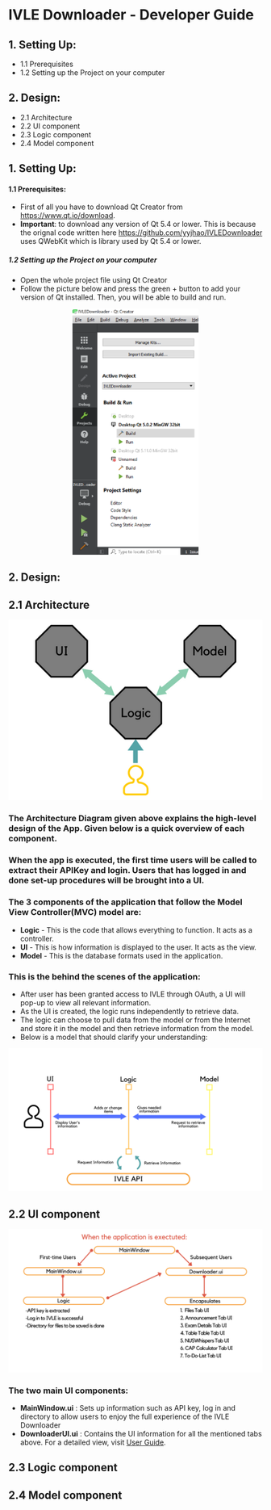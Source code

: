 # IVLE Downloader - Developer Guide
## 1. Setting Up:
* 1.1 Prerequisites
* 1.2 Setting up the Project on your computer
## 2. Design:
 * 2.1 Architecture
 * 2.2 UI component
 * 2.3 Logic component
 * 2.4 Model component

## 1. Setting Up:
#### 1.1 Prerequisites:
  * First of all you have to download Qt Creator from https://www.qt.io/download. 
  * **Important**: to download any version of Qt 5.4 or lower. This is because the orignal code written here https://github.com/yyjhao/IVLEDownloader uses QWebKit which is library used by Qt 5.4 or lower.
##### 1.2 Setting up the Project on your computer
 * Open the whole project file using Qt Creator
 * Follow the picture below and press the green + button to add your version of Qt installed. Then, you will be able to build and run.
<p align="center"><img src="https://github.com/Geraldcdx/IVLEDownloader/blob/master/docs/pics/projectc.png" width="250"></p>

## 2. Design:
 ## 2.1 Architecture
 <p align="center"><img src="https://github.com/Geraldcdx/IVLEDownloader/blob/master/docs/pics/Archi.png"></p>
 
 ### The **Architecture Diagram** given above explains the high-level design of the App. Given below is a quick overview of each component.
 ### When the app is executed, the first time users will be called to extract their APIKey and login. Users that has logged in and done set-up procedures will be brought into a UI.
 ### The 3 components of the application that follow the Model View Controller(MVC) model are:
  * **Logic** - This is the code that allows everything to function. It acts as a controller.
  * **UI** - This is how information is displayed to the user. It acts as the view.
  * **Model** - This is the database formats used in the application.
 ### This is the behind the scenes of the application:
  * After user has been granted access to IVLE through OAuth, a UI will pop-up to view all relevant information.
  * As the UI is created, the logic runs independently to retrieve data.
  * The logic can choose to pull data from the model or from the Internet and store it in the model and then retrieve information from the model.
  * Below is a model that should clarify your understanding:
   <p align="center"><img src="https://github.com/Geraldcdx/IVLEDownloader/blob/master/docs/pics/Overview.png"></p>
   
 ## 2.2 UI component
 <p align="center"><img src="https://github.com/Geraldcdx/IVLEDownloader/blob/master/docs/pics/UI.png"></p>
 
 ### The two main UI components:
  * **MainWindow.ui** : Sets up information such as API key, log in and directory to allow users to enjoy the full experience of the IVLE Downloader
  * **DownloaderUI.ui** : Contains the UI information for all the mentioned tabs above. For a detailed view, visit [User Guide](https://github.com/Geraldcdx/IVLEDownloader/blob/master/docs/Userguide.md).
 ## 2.3 Logic component
 ## 2.4 Model component
 


